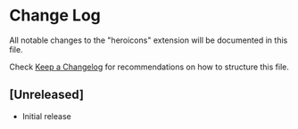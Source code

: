 # Change Log

All notable changes to the "heroicons" extension will be documented in this file.

Check [Keep a Changelog](http://keepachangelog.com/) for recommendations on how to structure this file.

## [Unreleased]

- Initial release
